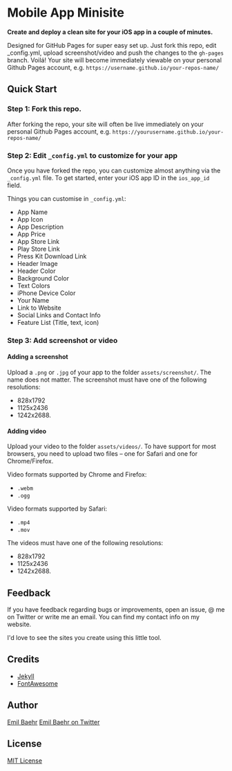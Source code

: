 # Mobile App Minisite
**Create and deploy a clean site for your iOS app in a couple of minutes.**

Designed for GitHub Pages for super easy set up. Just fork this repo, edit _config.yml, upload screenshot/video and push the changes to the `gh-pages` branch. Voilá! Your site will become immediately viewable on your personal Github Pages account, e.g. `https://username.github.io/your-repos-name/`

## Quick Start

### Step 1: Fork this repo.
After forking the repo, your site will often be live immediately on your personal Github Pages account, e.g. `https://yourusername.github.io/your-repos-name/`

### Step 2: Edit `_config.yml` to customize for your app
Once you have forked the repo, you can customize almost anything via the `_config.yml` file. To get started, enter your iOS app ID in the `ios_app_id` field.

Things you can customise in `_config.yml`:
- App Name
- App Icon
- App Description
- App Price
- App Store Link
- Play Store Link
- Press Kit Download Link
- Header Image
- Header Color
- Background Color
- Text Colors
- iPhone Device Color
- Your Name
- Link to Website
- Social Links and Contact Info
- Feature List (Title, text, icon)

### Step 3: Add screenshot or video

#### Adding a screenshot
Upload a `.png` or `.jpg` of your app to the folder `assets/screenshot/`. The name does not matter. The screenshot must have one of the following resolutions:
- 828x1792
- 1125x2436
- 1242x2688.

#### Adding video
Upload your video to the folder `assets/videos/`. To have support for most browsers, you need to upload two files – one for Safari and one for Chrome/Firefox.

Video formats supported by Chrome and Firefox:
- `.webm`
- `.ogg`

Video formats supported by Safari:
- `.mp4`
- `.mov`

The videos must have one of the following resolutions:
- 828x1792
- 1125x2436
- 1242x2688.


## Feedback
If you have feedback regarding bugs or improvements, open an issue, @ me on Twitter or write me an email. You can find my contact info on my website.

I'd love to see the sites you create using this little tool.

## Credits
- [Jekyll](https://github.com/jekyll/jekyll)
- [FontAwesome](https://fortawesome.github.io/Font-Awesome/)

## Author
[Emil Baehr](https://emilbaehr.com/)
[Emil Baehr on Twitter](https://twitter.com/ebaehr)

## License
[MIT License](LICENSE)